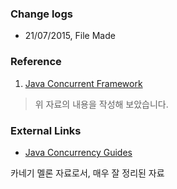 ### Change logs

* 21/07/2015, File Made


### Reference

1. [Java Concurrent Framework](http://www.pascal-man.com/navigation/faq-java-browser/java-concurrent/csci5448_daugherty_jcf_pres.pdf)

> 위 자료의 내용을 작성해 보았습니다.

### External Links

* [Java Concurrency Guides](http://www.sei.cmu.edu/reports/10tr015.pdf)

카네기 멜론 자료로서, 매우 잘 정리된 자료
